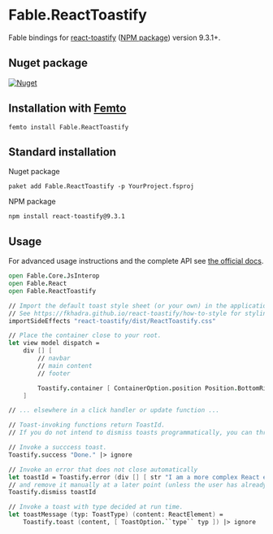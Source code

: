 # Fable.ReactToastify

Fable bindings for [react-toastify](https://github.com/fkhadra/react-toastify) ([NPM package](https://www.npmjs.com/package/react-toastify)) version 9.3.1+.

## Nuget package
[![Nuget](https://img.shields.io/nuget/v/Fable.ReactToastify.svg?colorB=green)](https://www.nuget.org/packages/Fable.ReactToastify)

## Installation with [Femto](https://github.com/Zaid-Ajaj/Femto)

```
femto install Fable.ReactToastify
```

## Standard installation

Nuget package

```
paket add Fable.ReactToastify -p YourProject.fsproj
```

NPM package

```
npm install react-toastify@9.3.1
```

## Usage

For advanced usage instructions and the complete API see [the official docs](https://fkhadra.github.io/react-toastify/introduction).

```fsharp
open Fable.Core.JsInterop
open Fable.React
open Fable.ReactToastify

// Import the default toast style sheet (or your own) in the application entry point.
// See https://fkhadra.github.io/react-toastify/how-to-style for styling info.
importSideEffects "react-toastify/dist/ReactToastify.css"

// Place the container close to your root.
let view model dispatch =
    div [] [
        // navbar
        // main content
        // footer

        Toastify.container [ ContainerOption.position Position.BottomRight ]
    ]

// ... elsewhere in a click handler or update function ...

// Toast-invoking functions return ToastId.
// If you do not intend to dismiss toasts programmatically, you can throw away these values.

// Invoke a succcess toast.
Toastify.success "Done." |> ignore

// Invoke an error that does not close automatically
let toastId = Toastify.error (div [] [ str "I am a more complex React element" ], [ ToastOption.autoClose false ])
// and remove it manually at a later point (unless the user has already dismissed it).
Toastify.dismiss toastId

// Invoke a toast with type decided at run time.
let toastMessage (typ: ToastType) (content: ReactElement) =
	Toastify.toast (content, [ ToastOption.``type`` typ ]) |> ignore
```